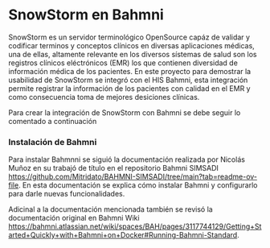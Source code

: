 # SnowStorm en Bahmni

SnowStorm es un servidor terminológico OpenSource capáz de validar y codificar terminos y conceptos clínicos en diversas aplicaciones médicas, una de ellas, altamente relevante en los diversos sístemas de salud son los registros clínicos eléctrónicos (EMR) los que contienen diversidad de información médica de los pacientes. En este proyecto para demostrar la usabilidad de SnowStorm se integró con el HIS Bahmni, esta integración permite registrar la información de los pacientes con calidad en el EMR y como consecuencia toma de mejores desiciones clínicas.

Para crear la integración de SnowStorm con Bahmni se debe seguir lo comentado a continuación

### Instalación de Bahmni

Para instalar Bahmnni se siguió la documentación realizada por Nicolás Muñoz en su trabajó de título en el repositorio Bahmni SIMSADI https://github.com/Mitridato/BAHMNI-SIMSADI/tree/main?tab=readme-ov-file. En esta documentación se explica cómo instalar Bahmni y configurarlo para darle nuevas funcionalidades.

Adicinal a la documentación mencionada también se revisó la documentación original en Bahmni Wiki https://bahmni.atlassian.net/wiki/spaces/BAH/pages/3117744129/Getting+Started+Quickly+with+Bahmni+on+Docker#Running-Bahmni-Standard.




